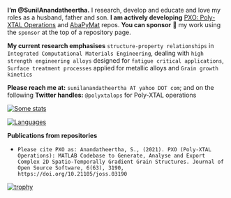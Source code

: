 **I’m @SunilAnandatheertha.** I research, develop and educate and love my roles as a husband, father and son. **I am actively developing** [PXO: Poly-XTAL Operations](https://github.com/SunilAnandatheertha/PXO) and [AbaPyMat](https://github.com/SunilAnandatheertha/ABAPYMAT) repos. **You can sponsor** :gift_heart: my work using the `sponsor` at the top of a repository page.

**My current research emphasises** `structure-property relationships` in `Integrated Computational Materials Engineering`, dealing with `high strength engineering alloys` designed for `fatigue critical applications`, `Surface treatment processes` applied for metallic alloys and `Grain growth kinetics`

**Please reach me at:** `sunilanandatheertha AT yahoo DOT com`; and on the following **Twitter handles:** `@polyxtalops` for Poly-XTAL operations

[![Some stats](https://github-readme-stats.vercel.app/api?username=SunilAnandatheertha&theme=blue-green)](https://github.com/SunilAnandatheertha/github-readme-stats)

[![Languages](https://github-readme-stats.vercel.app/api/top-langs/?username=SunilAnandatheertha&theme=blue-green)](https://github.com/SunilAnandatheertha/github-readme-stats)

**Publications from repositories**
- `Please cite PXO as: Anandatheertha, S., (2021). PXO (Poly-XTAL Operations): MATLAB Codebase to Generate, Analyse and Export Complex 2D Spatio-Temporally Gradient Grain Structures. Journal of Open Source Software, 6(63), 3190, https://doi.org/10.21105/joss.03190`

[![trophy](https://github-profile-trophy.vercel.app/?username=SunilAnandatheertha)](https://github.com/ryo-ma/github-profile-trophy)
